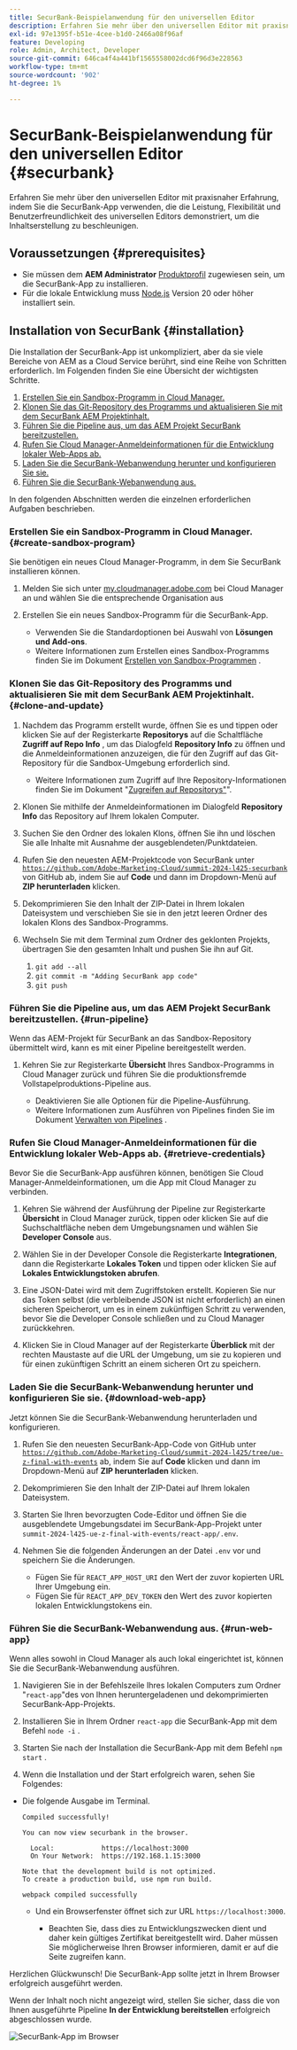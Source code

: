 ```yaml
---
title: SecurBank-Beispielanwendung für den universellen Editor
description: Erfahren Sie mehr über den universellen Editor mit praxisnaher Erfahrung, indem Sie die SecurBank-App verwenden, die die Leistung, Flexibilität und Benutzerfreundlichkeit des universellen Editors demonstriert, um die Inhaltserstellung zu beschleunigen.
exl-id: 97e1395f-b51e-4cee-b1d0-2466a08f96af
feature: Developing
role: Admin, Architect, Developer
source-git-commit: 646ca4f4a441bf1565558002dcd6f96d3e228563
workflow-type: tm+mt
source-wordcount: '902'
ht-degree: 1%

---
```


# SecurBank-Beispielanwendung für den universellen Editor {#securbank}

Erfahren Sie mehr über den universellen Editor mit praxisnaher Erfahrung, indem Sie die SecurBank-App verwenden, die die Leistung, Flexibilität und Benutzerfreundlichkeit des universellen Editors demonstriert, um die Inhaltserstellung zu beschleunigen.

## Voraussetzungen {#prerequisites}

* Sie müssen dem **AEM Administrator** [Produktprofil](/help/journey-onboarding/assign-profiles-aem.md) zugewiesen sein, um die SecurBank-App zu installieren.
* Für die lokale Entwicklung muss [Node.js](https://nodejs.org) Version 20 oder höher installiert sein.

## Installation von SecurBank {#installation}

Die Installation der SecurBank-App ist unkompliziert, aber da sie viele Bereiche von AEM as a Cloud Service berührt, sind eine Reihe von Schritten erforderlich. Im Folgenden finden Sie eine Übersicht der wichtigsten Schritte.

1. [Erstellen Sie ein Sandbox-Programm in Cloud Manager.](#create-sandbox-program)
1. [Klonen Sie das Git-Repository des Programms und aktualisieren Sie mit dem SecurBank AEM Projektinhalt.](#clone-and-update)
1. [Führen Sie die Pipeline aus, um das AEM Projekt SecurBank bereitzustellen.](#run-pipeline)
1. [Rufen Sie Cloud Manager-Anmeldeinformationen für die Entwicklung lokaler Web-Apps ab.](#retrieve-credentials)
1. [Laden Sie die SecurBank-Webanwendung herunter und konfigurieren Sie sie.](#download-web-app)
1. [Führen Sie die SecurBank-Webanwendung aus.](#run-web-app)

In den folgenden Abschnitten werden die einzelnen erforderlichen Aufgaben beschrieben.

### Erstellen Sie ein Sandbox-Programm in Cloud Manager. {#create-sandbox-program}

Sie benötigen ein neues Cloud Manager-Programm, in dem Sie SecurBank installieren können.

1. Melden Sie sich unter [my.cloudmanager.adobe.com](https://my.cloudmanager.adobe.com/) bei Cloud Manager an und wählen Sie die entsprechende Organisation aus

1. Erstellen Sie ein neues Sandbox-Programm für die SecurBank-App.

   * Verwenden Sie die Standardoptionen bei Auswahl von **Lösungen und Add-ons**.
   * Weitere Informationen zum Erstellen eines Sandbox-Programms finden Sie im Dokument [Erstellen von Sandbox-Programmen](/help/implementing/cloud-manager/getting-access-to-aem-in-cloud/creating-sandbox-programs.md) .

### Klonen Sie das Git-Repository des Programms und aktualisieren Sie mit dem SecurBank AEM Projektinhalt. {#clone-and-update}

1. Nachdem das Programm erstellt wurde, öffnen Sie es und tippen oder klicken Sie auf der Registerkarte **Repositorys** auf die Schaltfläche **Zugriff auf Repo Info** , um das Dialogfeld **Repository Info** zu öffnen und die Anmeldeinformationen anzuzeigen, die für den Zugriff auf das Git-Repository für die Sandbox-Umgebung erforderlich sind.

   * Weitere Informationen zum Zugriff auf Ihre Repository-Informationen finden Sie im Dokument &quot;[Zugreifen auf Repositorys&quot;](/help/implementing/cloud-manager/managing-code/accessing-repos.md)&quot;.

1. Klonen Sie mithilfe der Anmeldeinformationen im Dialogfeld **Repository Info** das Repository auf Ihrem lokalen Computer.

1. Suchen Sie den Ordner des lokalen Klons, öffnen Sie ihn und löschen Sie alle Inhalte mit Ausnahme der ausgeblendeten/Punktdateien.

1. Rufen Sie den neuesten AEM-Projektcode von SecurBank unter [`https://github.com/Adobe-Marketing-Cloud/summit-2024-l425-securbank`](https://github.com/Adobe-Marketing-Cloud/summit-2024-l425-securbank) von GitHub ab, indem Sie auf **Code** und dann im Dropdown-Menü auf **ZIP herunterladen** klicken.

1. Dekomprimieren Sie den Inhalt der ZIP-Datei in Ihrem lokalen Dateisystem und verschieben Sie sie in den jetzt leeren Ordner des lokalen Klons des Sandbox-Programms.

1. Wechseln Sie mit dem Terminal zum Ordner des geklonten Projekts, übertragen Sie den gesamten Inhalt und pushen Sie ihn auf Git.

   1. `git add --all`
   1. `git commit -m "Adding SecurBank app code"`
   1. `git push`

### Führen Sie die Pipeline aus, um das AEM Projekt SecurBank bereitzustellen. {#run-pipeline}

Wenn das AEM-Projekt für SecurBank an das Sandbox-Repository übermittelt wird, kann es mit einer Pipeline bereitgestellt werden.

1. Kehren Sie zur Registerkarte **Übersicht** Ihres Sandbox-Programms in Cloud Manager zurück und führen Sie die produktionsfremde Vollstapelproduktions-Pipeline aus.

   * Deaktivieren Sie alle Optionen für die Pipeline-Ausführung.
   * Weitere Informationen zum Ausführen von Pipelines finden Sie im Dokument [Verwalten von Pipelines](/help/implementing/cloud-manager/configuring-pipelines/managing-pipelines.md#running-pipelines) .

### Rufen Sie Cloud Manager-Anmeldeinformationen für die Entwicklung lokaler Web-Apps ab. {#retrieve-credentials}

Bevor Sie die SecurBank-App ausführen können, benötigen Sie Cloud Manager-Anmeldeinformationen, um die App mit Cloud Manager zu verbinden.

1. Kehren Sie während der Ausführung der Pipeline zur Registerkarte **Übersicht** in Cloud Manager zurück, tippen oder klicken Sie auf die Suchschaltfläche neben dem Umgebungsnamen und wählen Sie **Developer Console** aus.

1. Wählen Sie in der Developer Console die Registerkarte **Integrationen**, dann die Registerkarte **Lokales Token** und tippen oder klicken Sie auf **Lokales Entwicklungstoken abrufen**.

1. Eine JSON-Datei wird mit dem Zugriffstoken erstellt. Kopieren Sie nur das Token selbst (die verbleibende JSON ist nicht erforderlich) an einen sicheren Speicherort, um es in einem zukünftigen Schritt zu verwenden, bevor Sie die Developer Console schließen und zu Cloud Manager zurückkehren.

1. Klicken Sie in Cloud Manager auf der Registerkarte **Überblick** mit der rechten Maustaste auf die URL der Umgebung, um sie zu kopieren und für einen zukünftigen Schritt an einem sicheren Ort zu speichern.

### Laden Sie die SecurBank-Webanwendung herunter und konfigurieren Sie sie. {#download-web-app}

Jetzt können Sie die SecurBank-Webanwendung herunterladen und konfigurieren.

1. Rufen Sie den neuesten SecurBank-App-Code von GitHub unter [`https://github.com/Adobe-Marketing-Cloud/summit-2024-l425/tree/ue-z-final-with-events`](https://github.com/Adobe-Marketing-Cloud/summit-2024-l425/tree/ue-z-final-with-events) ab, indem Sie auf **Code** klicken und dann im Dropdown-Menü auf **ZIP herunterladen** klicken.

1. Dekomprimieren Sie den Inhalt der ZIP-Datei auf Ihrem lokalen Dateisystem.

1. Starten Sie Ihren bevorzugten Code-Editor und öffnen Sie die ausgeblendete Umgebungsdatei im SecurBank-App-Projekt unter `summit-2024-l425-ue-z-final-with-events/react-app/.env`.

1. Nehmen Sie die folgenden Änderungen an der Datei `.env` vor und speichern Sie die Änderungen.

   * Fügen Sie für `REACT_APP_HOST_URI` den Wert der zuvor kopierten URL Ihrer Umgebung ein.
   * Fügen Sie für `REACT_APP_DEV_TOKEN` den Wert des zuvor kopierten lokalen Entwicklungstokens ein.

### Führen Sie die SecurBank-Webanwendung aus. {#run-web-app}

Wenn alles sowohl in Cloud Manager als auch lokal eingerichtet ist, können Sie die SecurBank-Webanwendung ausführen.

1. Navigieren Sie in der Befehlszeile Ihres lokalen Computers zum Ordner &quot;`react-app`&quot;des von Ihnen heruntergeladenen und dekomprimierten SecurBank-App-Projekts.

1. Installieren Sie in Ihrem Ordner `react-app` die SecurBank-App mit dem Befehl `node -i` .

1. Starten Sie nach der Installation die SecurBank-App mit dem Befehl `npm start` .

1. Wenn die Installation und der Start erfolgreich waren, sehen Sie Folgendes:

* Die folgende Ausgabe im Terminal.

  ```text
  Compiled successfully!
  
  You can now view securbank in the browser.
  
    Local:            https://localhost:3000
    On Your Network:  https://192.168.1.15:3000
  
  Note that the development build is not optimized.
  To create a production build, use npm run build.
  
  webpack compiled successfully
  ```

   * Und ein Browserfenster öffnet sich zur URL `https://localhost:3000`.

      * Beachten Sie, dass dies zu Entwicklungszwecken dient und daher kein gültiges Zertifikat bereitgestellt wird. Daher müssen Sie möglicherweise Ihren Browser informieren, damit er auf die Seite zugreifen kann.

Herzlichen Glückwunsch! Die SecurBank-App sollte jetzt in Ihrem Browser erfolgreich ausgeführt werden.

Wenn der Inhalt noch nicht angezeigt wird, stellen Sie sicher, dass die von Ihnen ausgeführte Pipeline **In der Entwicklung bereitstellen** erfolgreich abgeschlossen wurde.

![SecurBank-App im Browser](assets/securbank.png)
